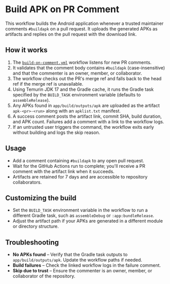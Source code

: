 # Build APK on PR Comment

This workflow builds the Android application whenever a trusted maintainer comments `#buildapk` on a pull request. It uploads the generated APKs as artifacts and replies on the pull request with the download link.

## How it works

1. The [`build-on-comment.yml`](../.github/workflows/build-on-comment.yml) workflow listens for new PR comments.
2. It validates that the comment body contains `#buildapk` (case-insensitive) and that the commenter is an owner, member, or collaborator.
3. The workflow checks out the PR's merge ref and falls back to the head ref if the merge ref is unavailable.
4. Using Temurin JDK 17 and the Gradle cache, it runs the Gradle task specified by the `BUILD_TASK` environment variable (defaults to `assembleRelease`).
5. Any APKs found in `app/build/outputs/apk` are uploaded as the artifact `apk-<pr>-<run>` along with an `apklist.txt` manifest.
6. A success comment posts the artifact link, commit SHA, build duration, and APK count. Failures add a comment with a link to the workflow logs.
7. If an untrusted user triggers the command, the workflow exits early without building and logs the skip reason.

## Usage

* Add a comment containing `#buildapk` to any open pull request.
* Wait for the GitHub Actions run to complete; you'll receive a PR comment with the artifact link when it succeeds.
* Artifacts are retained for 7 days and are accessible to repository collaborators.

## Customizing the build

* Set the `BUILD_TASK` environment variable in the workflow to run a different Gradle task, such as `assembleDebug` or `:app:bundleRelease`.
* Adjust the artifact path if your APKs are generated in a different module or directory structure.

## Troubleshooting

* **No APKs found** – Verify that the Gradle task outputs to `app/build/outputs/apk`. Update the workflow paths if needed.
* **Build failures** – Check the linked workflow logs in the failure comment.
* **Skip due to trust** – Ensure the commenter is an owner, member, or collaborator of the repository.
